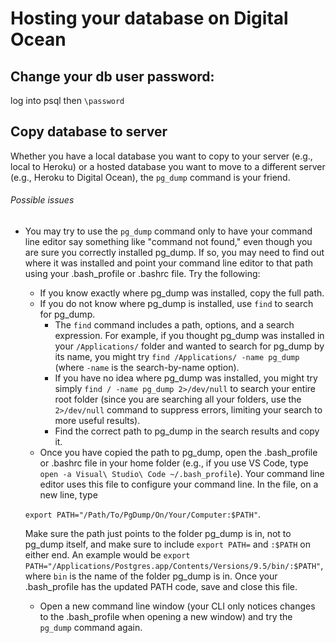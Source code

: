 # Hosting your database on Digital Ocean

## Change your db user password:
log into psql then ```\password```

## Copy database to server
Whether you have a local database you want to copy to your server (e.g., local to Heroku) or a hosted database you want to move to a different server (e.g., Heroku to Digital Ocean), the ```pg_dump``` command is your friend.

###### Possible issues
- You may try to use the ```pg_dump``` command only to have your command line editor say something like "command not found," even though you are sure you correctly installed pg_dump. If so, you may need to find out where it was installed and point your command line editor to that path using your .bash_profile or .bashrc file. Try the following:
    - If you know exactly where pg_dump was installed, copy the full path. 
    - If you do not know where pg_dump is installed, use ```find``` to search for pg_dump. 
        - The ```find``` command includes a path, options, and a search expression. For example, if you thought pg_dump was installed in your ```/Applications/``` folder and wanted to search for pg_dump by its name, you might try ```find /Applications/ -name pg_dump``` (where ```-name``` is the search-by-name option). 
        - If you have no idea where pg_dump was installed, you might try simply ```find / -name pg_dump 2>/dev/null``` to search your entire root folder (since you are searching all your folders, use the ```2>/dev/null``` command to suppress errors, limiting your search to more useful results). 
        - Find the correct path to pg_dump in the search results and copy it.
    - Once you have copied the path to pg_dump, open the .bash_profile or .bashrc file in your home folder (e.g., if you use VS Code, type ```open -a Visual\ Studio\ Code ~/.bash_profile```). Your command line editor uses this file to configure your command line. In the file, on a new line, type 
    
    ```export PATH="/Path/To/PgDump/On/Your/Computer:$PATH"```. 
    
    Make sure the path just points to the folder pg_dump is in, not to pg_dump itself, and make sure to include ```export PATH=``` and ```:$PATH``` on either end. An example would be ```export PATH="/Applications/Postgres.app/Contents/Versions/9.5/bin/:$PATH"```, where ```bin``` is the name of the folder pg_dump is in. Once your .bash_profile has the updated PATH code, save and close this file. 
    - Open a new command line window (your CLI only notices changes to the .bash_profile when opening a new window) and try the ```pg_dump``` command again.